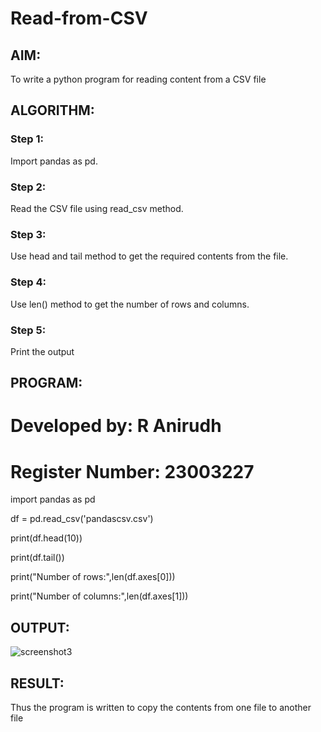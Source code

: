 # Read-from-CSV

## AIM:
To write a python program for reading content from a CSV file

## ALGORITHM:
### Step 1:
Import pandas as pd.
### Step 2:
Read the CSV file using read_csv method.
### Step 3:
Use head and tail method to get the required contents from the file.
### Step 4:
Use len() method to get the number of rows and columns.
### Step 5:
Print the output

## PROGRAM:
# Developed by: R Anirudh
# Register Number: 23003227
import pandas as pd

df = pd.read_csv('pandascsv.csv')

print(df.head(10))

print(df.tail())

print("Number of rows:",len(df.axes[0]))

print("Number of columns:",len(df.axes[1]))

## OUTPUT:
![screenshot3](https://github.com/anushanirudh/Read-from-CSV/assets/151725737/e5dc4c07-98d7-428c-9f7e-5a89fbdf7512)

## RESULT:
Thus the program is written to copy the contents from one file to another file
